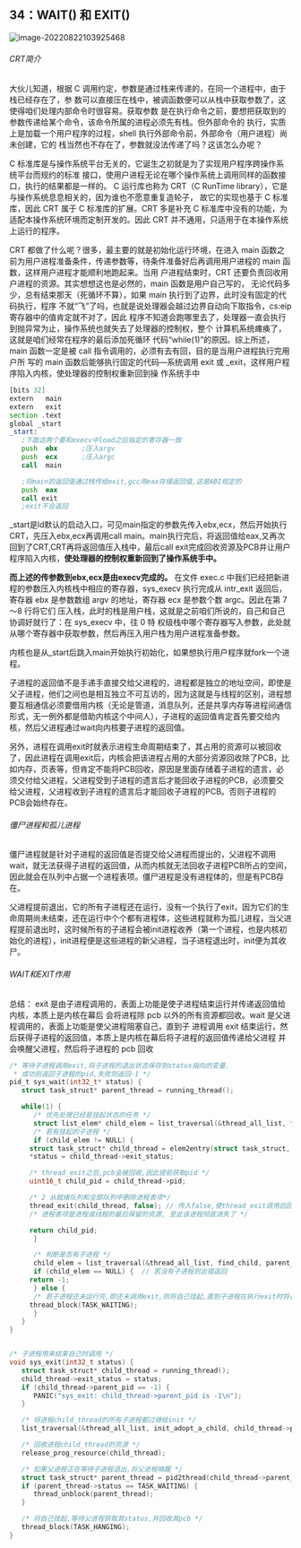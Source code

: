 ## 34：WAIT() 和 EXIT()

![image-20220822103925468](C:\Users\Administrator\Desktop\备份\TYPIC\image-20220822103925468.png)

###### CRT简介

大伙儿知道，根据 C 调用约定，参数是通过栈来传递的，在同一个进程中，由于栈已经存在了，参 数可以直接压在栈中，被调函数便可以从栈中获取参数了，这使得咱们处理内部命令时很容易。获取参数 是在执行命令之前，要想把获取到的参数传递给某个命令，该命令所属的进程必须先有栈。但外部命令的 执行，实质上是加载一个用户程序的过程，shell 执行外部命令前，外部命令（用户进程）尚未创建，它的 栈当然也不存在了，参数就没法传递了吗？这该怎么办呢？

C 标准库是与操作系统平台无关的，它诞生之初就是为了实现用户程序跨操作系统平台而规约的标准 接口，使用户进程无论在哪个操作系统上调用同样的函数接口，执行的结果都是一样的。 C 运行库也称为 CRT（C RunTime library），它是与操作系统息息相关的，因为谁也不愿意重复造轮子， 故它的实现也基于 C 标准库，因此 CRT 属于 C 标准库的扩展。CRT 多是补充 C 标准库中没有的功能，为 适配本操作系统环境而定制开发的。因此 CRT 并不通用，只适用于在本操作系统上运行的程序。

CRT 都做了什么呢？很多，最主要的就是初始化运行环境，在进入 main 函数之前为用户进程准备条件，传递参数等，待条件准备好后再调用用户进程的 main 函数，这样用户进程才能顺利地跑起来。当用 户进程结束时，CRT 还要负责回收用户进程的资源。其实想想这也是必然的，main 函数是用户自己写的， 无论代码多少，总有结束那天（死循环不算），如果 main 执行到了边界，此时没有固定的代码执行，程序 不就“飞”了吗，也就是说处理器会越过边界自动向下取指令，cs:eip 寄存器中的值肯定就不对了，因此 程序不知道会跑哪里去了，处理器一直会执行到抛异常为止，操作系统也就失去了处理器的控制权，整个 计算机系统瘫痪了，这就是咱们经常在程序的最后添加死循环 代码“while(1)”的原因。综上所述，main 函数一定是被 call 指令调用的，必须有去有回，目的是当用户进程执行完用户所 写的 main 函数后能够执行固定的代码—系统调用 exit 或 _exit，这样用户程序陷入内核，使处理器的控制权重新回到操 作系统手中

```asm
[bits 32]
extern	 main
extern	 exit 
section .text
global _start
_start:
   ;下面这两个要和execv中load之后指定的寄存器一致
   push	 ebx	  ;压入argv
   push  ecx	  ;压入argc
   call  main

   ;将main的返回值通过栈传给exit,gcc用eax存储返回值,这是ABI规定的
   push  eax
   call exit
   ;exit不会返回

```

_start是ld默认的启动入口，可见main指定的参数先传入ebx,ecx，然后开始执行CRT，先压入ebx,ecx再调用call main。main执行完后，将返回值给eax,又再次回到了CRT,CRT再将返回值压入栈中，最后call exit完成回收资源及PCB并让用户程序陷入内核，**使处理器的控制权重新回到了操作系统手中。**

**而上述的传参数到ebx,ecx是由execv完成的。** 在文件 exec.c 中我们已经把新进程的参数压入内核栈中相应的寄存器，sys_execv 执行完成从 intr_exit 返回后，寄存器 ebx 是参数数组 argv 的地址，寄存器 ecx 是参数个数 argc。因此在第 7～8 行将它们 压入栈，此时的栈是用户栈，这就是之前咱们所说的，自己和自己协调好就行了：在 sys_execv 中，往 0 特 权级栈中哪个寄存器写入参数，此处就从哪个寄存器中获取参数，然后再压入用户栈为用户进程准备参数。

内核也是从_start后跳入main开始执行初始化，如果想执行用户程序就fork一个进程。



子进程的返回值不是手递手直接交给父进程的，进程都是独立的地址空间，即使是父子进程，他们之间也是相互独立不可互访的，因为这就是与线程的区别，进程想要互相通信必须要借用内核（无论是管道，消息队列，还是共享内存等进程间通信形式，无一例外都是借助内核这个中间人），子进程的返回值肯定首先要交给内核，然后父进程通过wait向内核要子进程的返回值。

另外，进程在调用exit时就表示进程生命周期结束了，其占用的资源可以被回收了，因此进程在调用exit后，内核会把该进程占用的大部分资源回收除了PCB，比如内存，页表等，但肯定不能将PCB回收，原因是里面存储着子进程的遗言，必须交付给父进程，父进程受到子进程的遗言后才能回收子进程的PCB，必须要交给父进程，父进程收到子进程的遗言后才能回收子进程的PCB。否则子进程的PCB会始终存在。



###### 僵尸进程和孤儿进程

僵尸进程就是针对子进程的返回值是否提交给父进程而提出的，父进程不调用wait，就无法获得子进程的返回值，从而内核就无法回收子进程PCB所占的空间，因此就会在队列中占据一个进程表项。僵尸进程是没有进程体的，但是有PCB存在。

父进程提前退出，它的所有子进程还在运行，没有一个执行了exit，因为它们的生命周期尚未结束，还在运行中个个都有进程体，这些进程就称为孤儿进程，当父进程提前退出时，这时候所有的子进程会被init进程收养（第一个进程，也是内核初始化的进程），init进程便是这些进程的新父进程，当子进程退出时，init便为其收尸。





###### WAIT和EXIT作用

总结： exit 是由子进程调用的，表面上功能是使子进程结束运行并传递返回值给内核，本质上是内核在幕后 会将进程除 pcb 以外的所有资源都回收。wait 是父进程调用的，表面上功能是使父进程阻塞自己，直到子 进程调用 exit 结束运行，然后获得子进程的返回值，本质上是内核在幕后将子进程的返回值传递给父进程 并会唤醒父进程，然后将子进程的 pcb 回收





```c
/* 等待子进程调用exit,将子进程的退出状态保存到status指向的变量.
 * 成功则返回子进程的pid,失败则返回-1 */
pid_t sys_wait(int32_t* status) {
   struct task_struct* parent_thread = running_thread();

   while(1) {
      /* 优先处理已经是挂起状态的任务 */
      struct list_elem* child_elem = list_traversal(&thread_all_list, find_hanging_child, parent_thread->pid);
      /* 若有挂起的子进程 */
      if (child_elem != NULL) {
	 struct task_struct* child_thread = elem2entry(struct task_struct, all_list_tag, child_elem);
	 *status = child_thread->exit_status; 

	 /* thread_exit之后,pcb会被回收,因此提前获取pid */
	 uint16_t child_pid = child_thread->pid;

	 /* 2 从就绪队列和全部队列中删除进程表项*/
	 thread_exit(child_thread, false); // 传入false,使thread_exit调用后回到此处
	 /* 进程表项是进程或线程的最后保留的资源, 至此该进程彻底消失了 */

	 return child_pid;
      } 

      /* 判断是否有子进程 */
      child_elem = list_traversal(&thread_all_list, find_child, parent_thread->pid);
      if (child_elem == NULL) {	 // 若没有子进程则出错返回
	 return -1;
      } else {
      /* 若子进程还未运行完,即还未调用exit,则将自己挂起,直到子进程在执行exit时将自己唤醒 */
	 thread_block(TASK_WAITING); 
      }
   }
}


/* 子进程用来结束自己时调用 */
void sys_exit(int32_t status) {
   struct task_struct* child_thread = running_thread();
   child_thread->exit_status = status; 
   if (child_thread->parent_pid == -1) {
      PANIC("sys_exit: child_thread->parent_pid is -1\n");
   }

   /* 将进程child_thread的所有子进程都过继给init */
   list_traversal(&thread_all_list, init_adopt_a_child, child_thread->pid);

   /* 回收进程child_thread的资源 */
   release_prog_resource(child_thread); 

   /* 如果父进程正在等待子进程退出,将父进程唤醒 */
   struct task_struct* parent_thread = pid2thread(child_thread->parent_pid);
   if (parent_thread->status == TASK_WAITING) {
      thread_unblock(parent_thread);
   }

   /* 将自己挂起,等待父进程获取其status,并回收其pcb */
   thread_block(TASK_HANGING);
}
```

